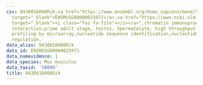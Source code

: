 ```yaml
---
csv: 9430016H08Rik,<a href="https://www.ensembl.org/Homo_sapiens/Gene/Summary?db=core;g=ENSMUSG00000025971"
  target="_blank">ENSMUSG00000025971</a>,<a href="https://www.ncbi.nlm.nih.gov/pubmed/23834426"
  target="_blank"><i class="fas fa-file"></i></a>",chromatin immunoprecipitation assay,direct
  interaction,prime adult stage, testis, Spermatocyte, high throughput transcription
  profiling by microarray,nucleotide sequence identification,nucleotide sequence identification,transcriptional
  regulation,
data_alias: 9430016H08Rik
data_id: ENSMUSG00000025971
data_numevidence: 1
data_species: Mus musculus
data_taxid: '10090'
title: 9430016H08Rik
---
```

